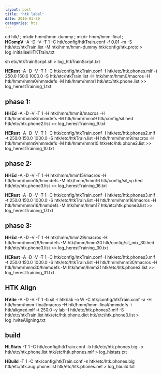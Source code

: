 ```yaml
---
layout: post
title: "htk label"
date: 2016-01-29
categories: hts
---
```



cd htk/ ; mkdir hmm/hmm-dummy ;  mkdir hmm/hmm-final ;   
**HCompV** -A -D -V -T 1 -C htk/config/htkTrain.conf -f 0.01 -m -S htk/etc/htkTrain.list -M htk/hmm/hmm-dummy htk/config/htk.proto > log_initialiseHTKTrain.txt  

sh etc/htkTrainScript.sh > log_htkTrainScript.txt     

**HERest** -A -D -V -T 1 -C htk/config/htkTrain.conf -I htk/etc/htk.phones.mlf -t 250.0 150.0 1000.0 -S htk/etc/htkTrain.list -H htk/hmm/hmm0/macros -H htk/hmm/hmm0/hmmdefs -M htk/hmm/hmm1 htk/etc/htk.phone.list >> log_herestTraining_1.txt


phase 1: 
---

**HHEd** -A -D -V -T 1 -H htk/hmm/hmm8/macros -H htk/hmm/hmm8/hmmdefs -M htk/hmm/hmm9 htk/config/sil.hed htk/etc/htk.phone2.list >> log_herestTraining_9.txt

**HERest** -A -D -V -T 1 -C htk/config/htkTrain.conf -I htk/etc/htk.phones2.mlf -t 250.0 150.0 1000.0 -S htk/etc/htkTrain.list -H htk/hmm/hmm9/macros -H htk/hmm/hmm9/hmmdefs -M htk/hmm/hmm10 htk/etc/htk.phone2.list >> log_herestTraining_10.txt


phase 2:
---
**HHEd** -A -D -V -T 1 -H htk/hmm/hmm15/macros -H htk/hmm/hmm15/hmmdefs -M htk/hmm/hmm16 htk/config/sil_vp.hed htk/etc/htk.phone3.list >> log_herestTraining_16.txt 

**HERest** -A -D -V -T 1 -C htk/config/htkTrain.conf -I htk/etc/htk.phones3.mlf -t 250.0 150.0 1000.0 -S htk/etc/htkTrain.list -H htk/hmm/hmm16/macros -H htk/hmm/hmm16/hmmdefs -M htk/hmm/hmm17 htk/etc/htk.phone3.list >> log_herestTraining_17.txt


phase 3:
---
**HHEd** -A -D -V -T 1 -H htk/hmm/hmm29/macros -H htk/hmm/hmm29/hmmdefs -M htk/hmm/hmm30 htk/config/sil_mix_30.hed htk/etc/htk.phone3.list >> log_herestTraining_30.txt

**HERest** -A -D -V -T 1 -C htk/config/htkTrain.conf -I htk/etc/htk.phones3.mlf -t 250.0 150.0 1000.0 -S htk/etc/htkTrain.list -H htk/hmm/hmm30/macros -H htk/hmm/hmm30/hmmdefs -M htk/hmm/hmm31 htk/etc/htk.phone3.list >> log_herestTraining_31.txt


HTK Align
---
**HVite** -A -D -V -T 1 -b sil -l htk/lab -o W -C htk/config/htkTrain.conf -a -H htk/hmm/hmm-final/macros -H htk/hmm/hmm-final/hmmdefs -i htk/aligned.mlf -t 250.0 -y lab -I htk/etc/htk.phones3.mlf -S htk/etc/htkTrain.list htk/etc/htk.phone.dict htk/etc/htk.phone3.list > log_hviteAligning.txt 

build
---
**HLStats** -T 1 -C htk/config/htkTrain.conf -b htk/etc/htk.phones.big -o htk/etc/htk.phone.list htk/etc/htk.phones.mlf > log_hlstats.txt 

**HBuild** -T 1 -C htk/config/htkTrain.conf -n htk/etc/htk.phones.big htk/etc/htk.aug.phone.list htk/etc/htk.phones.net > log_hbuild.txt 
